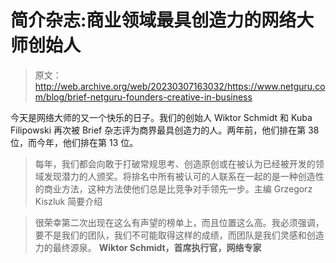 # 简介杂志:商业领域最具创造力的网络大师创始人

> 原文：<http://web.archive.org/web/20230307163032/https://www.netguru.com/blog/brief-netguru-founders-creative-in-business>

今天是网络大师的又一个快乐的日子。我们的创始人 Wiktor Schmidt 和 Kuba Filipowski 再次被 Brief 杂志评为商界最具创造力的人。两年前，他们排在第 38 位，而今年，他们排在第 13 位。

> 每年，我们都会向敢于打破常规思考、创造原创或在被认为已经被开发的领域发现潜力的人颁奖。将排名中所有被认可的人联系在一起的是一种创造性的商业方法，这种方法使他们总是比竞争对手领先一步。主编 Grzegorz Kiszluk 简要介绍

> 很荣幸第二次出现在这么有声望的榜单上，而且位置这么高。我必须强调，要不是我们的团队，我们不可能取得这样的成绩，而团队是我们灵感和创造力的最终源泉。 **Wiktor Schmidt，首席执行官，网络专家**